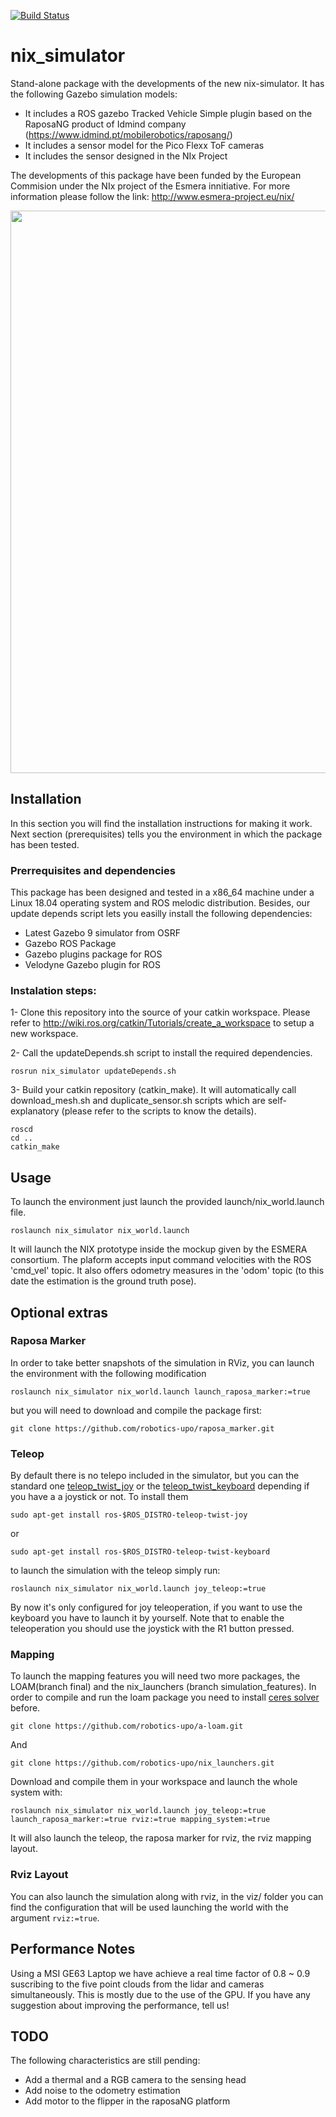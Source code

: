 [![Build Status](https://travis-ci.com/robotics-upo/nix_simulator.svg?token=TqYzdkAmMjrnqQCYqhh1&branch=master)](https://travis-ci.com/robotics-upo/nix_simulator)

# nix_simulator
Stand-alone package with the developments of the new nix-simulator. It has the following Gazebo simulation models:

- It includes a ROS gazebo Tracked Vehicle Simple plugin based on the RaposaNG product of Idmind company (https://www.idmind.pt/mobilerobotics/raposang/)
- It includes a sensor model for the Pico Flexx ToF cameras
- It includes the sensor designed in the NIx Project

The developments of this package have been funded by the European Commision under the NIx project of the Esmera innitiative. For more information please follow the link: http://www.esmera-project.eu/nix/


<p align="center">
    <img src="resources/sim_preview.gif" width="900">
</p>

## Installation

In this section you will find the installation instructions for making it work. Next section (prerequisites) tells you the environment in which the package has been tested.

### Prerrequisites and dependencies

This package has been designed and tested in a x86_64 machine under a Linux 18.04 operating system and ROS melodic distribution. Besides, our update depends script lets you easilly install the following dependencies:

- Latest Gazebo 9 simulator from OSRF
- Gazebo ROS Package
- Gazebo plugins package for ROS
- Velodyne Gazebo plugin for ROS

### Instalation steps:

1- Clone this repository into the source of your catkin workspace. Please refer to http://wiki.ros.org/catkin/Tutorials/create_a_workspace to setup a new workspace.

2- Call the updateDepends.sh script to install the required dependencies.

```
rosrun nix_simulator updateDepends.sh
```

3- Build your catkin repository (catkin_make). It will automatically call download_mesh.sh and duplicate_sensor.sh scripts which are self-explanatory (please refer to the scripts to know the details).

```
roscd 
cd ..
catkin_make
```
## Usage

To launch the environment just launch the provided launch/nix_world.launch file.

```
roslaunch nix_simulator nix_world.launch
```

It will launch the NIX prototype inside the mockup given by the ESMERA consortium. The plaform accepts input command velocities with the ROS 'cmd_vel' topic. It also offers odometry measures in the 'odom' topic (to this date the estimation is the ground truth pose).

## Optional extras

### Raposa Marker

In order to take better snapshots of the simulation in RViz, you can launch the environment with the following modification

```
roslaunch nix_simulator nix_world.launch launch_raposa_marker:=true
```

but you will need to download and compile the package first:

```
git clone https://github.com/robotics-upo/raposa_marker.git
```

### Teleop

By default there is no telepo included in the simulator, but you can the standard one [teleop_twist_joy](http://wiki.ros.org/teleop_twist_joy) or the [teleop_twist_keyboard](http://wiki.ros.org/teleop_twist_keyboard) depending if you have a a joystick or not. To install them

```
sudo apt-get install ros-$ROS_DISTRO-teleop-twist-joy
```
or 

```
sudo apt-get install ros-$ROS_DISTRO-teleop-twist-keyboard
```

to launch the simulation with the teleop simply run:

```
roslaunch nix_simulator nix_world.launch joy_teleop:=true
```

By now it's only configured for joy teleoperation, if you want to use the keyboard you have to launch it by yourself. Note that to enable the teleoperation you should use the joystick with the R1 button pressed. 

### Mapping 

To launch the mapping features you will need two more packages, the LOAM(branch final) and the nix_launchers (branch simulation_features). In order to compile and run the loam package you need to install [ceres solver](http://ceres-solver.org/installation.html) before.

```
git clone https://github.com/robotics-upo/a-loam.git
```
And
```
git clone https://github.com/robotics-upo/nix_launchers.git
```

Download and compile them in your workspace and launch the whole system with:

```
roslaunch nix_simulator nix_world.launch joy_teleop:=true launch_raposa_marker:=true rviz:=true mapping_system:=true
```

It will also launch the teleop, the raposa marker for rviz, the rviz mapping layout.

### Rviz Layout

You can also launch the simulation along with rviz, in the viz/ folder you can find the configuration that will be used launching the world with the argument ```rviz:=true```.

## Performance Notes

Using a MSI GE63 Laptop we have achieve a real time factor of 0.8 ~ 0.9 suscribing to the five point clouds from the lidar and cameras simultaneously. This is mostly due to the use of the GPU. If you have any suggestion about improving the performance, tell us!

## TODO

The following characteristics are still pending:

- Add a thermal and a RGB camera to the sensing head
- Add noise to the odometry estimation
- Add motor to the flipper in the raposaNG platform
